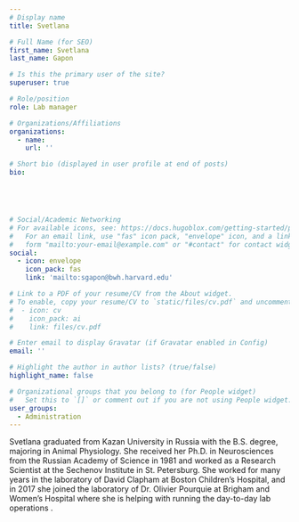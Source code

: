 ```yaml
---
# Display name
title: Svetlana

# Full Name (for SEO)
first_name: Svetlana
last_name: Gapon

# Is this the primary user of the site?
superuser: true

# Role/position
role: Lab manager

# Organizations/Affiliations
organizations:
  - name: 
    url: ''

# Short bio (displayed in user profile at end of posts)
bio:





# Social/Academic Networking
# For available icons, see: https://docs.hugoblox.com/getting-started/page-builder/#icons
#   For an email link, use "fas" icon pack, "envelope" icon, and a link in the
#   form "mailto:your-email@example.com" or "#contact" for contact widget.
social:
  - icon: envelope
    icon_pack: fas
    link: 'mailto:sgapon@bwh.harvard.edu'

# Link to a PDF of your resume/CV from the About widget.
# To enable, copy your resume/CV to `static/files/cv.pdf` and uncomment the lines below.
#  - icon: cv
#    icon_pack: ai
#    link: files/cv.pdf

# Enter email to display Gravatar (if Gravatar enabled in Config)
email: ''

# Highlight the author in author lists? (true/false)
highlight_name: false

# Organizational groups that you belong to (for People widget)
#   Set this to `[]` or comment out if you are not using People widget.
user_groups:
  - Administration
---
```


Svetlana graduated from Kazan University in Russia with the B.S. degree, majoring in Animal Physiology. She received her Ph.D. in Neurosciences from the Russian Academy of Science in 1981 and worked as a Research Scientist at the Sechenov Institute in St. Petersburg. She worked for many years in the laboratory of David Clapham at Boston Children’s Hospital, and in 2017 she joined the laboratory of Dr. Olivier Pourquie at Brigham and Women’s Hospital where she is helping with running the day-to-day lab operations .